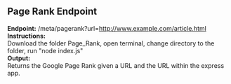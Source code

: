 ## Page Rank Endpoint  
**Endpoint:** /meta/pagerank?url=http://www.example.com/article.html  
**Instructions:**  
Download the folder Page_Rank, open terminal, change directory to the folder, run "node index.js"  
**Output:**   
Returns the Google Page Rank given a URL and the URL within the express app.  

